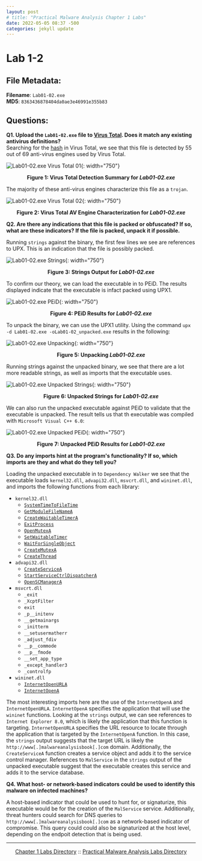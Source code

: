 ```yaml
---
layout: post
# title: "Practical Malware Analysis Chapter 1 Labs"
date: 2022-05-05 08:37 -500
categories: jekyll update
---
```


# Lab 1-2

## File Metadata:

**Filename**: `Lab01-02.exe`   
**MD5**: `8363436878404da0ae3e46991e355b83`   
   
## Questions:

**Q1. Upload the `Lab01-02.exe` file to [Virus Total](https://virustotal.com). Does it match any existing antivirus definitions?**   
Searching for the [hash](https://www.virustotal.com/gui/file/c876a332d7dd8da331cb8eee7ab7bf32752834d4b2b54eaa362674a2a48f64a6) in Virus Total, we see that this file is detected by 55 out of 69 anti-virus engines used by Virus Total.   
   
![Lab01-02.exe Virus Total 01](/assets/img/pma/ch01/lab02/picture_16.JPG){: width="750"}
<p align="center"><strong>Figure 1: Virus Total Detection Summary for <em>Lab01-02.exe</em></strong></p>
   
The majority of these anti-virus engines characterize this file as a `trojan`.   
   
![Lab01-02.exe Virus Total 02](/assets/img/pma/ch01/lab02/picture_17.JPG){: width="750"}
<p align="center"><strong>Figure 2: Virus Total AV Engine Characterization for <em>Lab01-02.exe</em></strong></p>
   
**Q2. Are there any indications that this file is packed or obfuscated? If so, what are these indicators? If the file is packed, unpack it if possible.**   
   
Running `strings` against the binary, the first few lines we see are references to UPX. This is an indication that the file is possibly packed.
   
![Lab01-02.exe Strings](/assets/img/pma/ch01/lab02/picture_18.JPG){: width="750"}
<p align="center"><strong>Figure 3: Strings Output for <em>Lab01-02.exe</em></strong></p>
   
To confirm our theory, we can load the executable in to PEiD. The results displayed indicate that the executable is infact packed using UPX1.
   
![Lab01-02.exe PEiD](/assets/img/pma/ch01/lab02/picture_19.JPG){: width="750"}
<p align="center"><strong>Figure 4: PEiD Results for <em>Lab01-02.exe</em></strong></p>

To unpack the binary, we can use the UPX1 utility. Using the command `upx -d Lab01-02.exe -oLab01-02_unpacked.exe` results in the following:   
   
![Lab01-02.exe Unpacking](/assets/img/pma/ch01/lab02/picture_20.JPG){: width="750"}
<p align="center"><strong>Figure 5: Unpacking <em>Lab01-02.exe</em></strong></p>

Running strings against the unpacked binary, we see that there are a lot more readable strings, as well as imports that the executable uses.   

![Lab01-02.exe Unpacked Strings](/assets/img/pma/ch01/lab02/picture_21.JPG){: width="750"}
<p align="center"><strong>Figure 6: Unpacked Strings for <em>Lab01-02.exe</em></strong></p>
   
We can also run the unpacked executable against PEiD to validate that the executable is unpacked. The result tells us that th executable was compiled with `Microsoft Visual C++ 6.0`:
   
![Lab01-02.exe Unpacked PEiD](/assets/img/pma/ch01/lab02/picture_22.JPG){: width="750"}
<p align="center"><strong>Figure 7: Unpacked PEiD Results for <em>Lab01-02.exe</em></strong></p>

**Q3. Do any imports hint at the program's functionality? If so, which imports are they and what do they tell you?**   
   
Loading the unpacked executable in to `Dependency Walker` we see that the executable loads `kernel32.dll`, `advapi32.dll`, `msvcrt.dll`, and `wininet.dll`, and imports the following functions from each library:

- `kernel32.dll`
	- [`SystemTimeToFileTime`](https://docs.microsoft.com/en-us/windows/win32/api/timezoneapi/nf-timezoneapi-systemtimetofiletime)
	- [`GetModuleFileNameA`](https://docs.microsoft.com/en-us/windows/win32/api/libloaderapi/nf-libloaderapi-getmodulefilenamea)
	- [`CreateWaitableTimerA`](https://docs.microsoft.com/en-us/windows/win32/api/synchapi/nf-synchapi-createwaitabletimerw)
	- [`ExitProcess`](https://docs.microsoft.com/en-us/windows/win32/api/processthreadsapi/nf-processthreadsapi-exitprocess)
	- [`OpenMutexA`](https://docs.microsoft.com/en-us/windows/win32/api/synchapi/nf-synchapi-openmutexw)
	- [`SetWaitableTimer`](https://docs.microsoft.com/en-us/windows/win32/api/synchapi/nf-synchapi-setwaitabletimer)
	- [`WaitForSingleObject`](https://docs.microsoft.com/en-us/windows/win32/api/synchapi/nf-synchapi-waitforsingleobject)
	- [`CreateMutexA`](https://docs.microsoft.com/en-us/windows/win32/api/synchapi/nf-synchapi-createmutexa)
	- [`CreateThread`](https://docs.microsoft.com/en-us/windows/win32/api/processthreadsapi/nf-processthreadsapi-createthread)
- `advapi32.dll`
	- [`CreateServiceA`](https://docs.microsoft.com/en-us/windows/win32/api/winsvc/nf-winsvc-createservicea)
	- [`StartServiceCtrlDispatcherA`](https://docs.microsoft.com/en-us/windows/win32/api/winsvc/nf-winsvc-startservicectrldispatchera)
	- [`OpenSCManagerA`](https://docs.microsoft.com/en-us/windows/win32/api/winsvc/nf-winsvc-openscmanagera)
- `msvcrt.dll`
	- `_exit`
	- `_XcptFilter`
	- `exit`
	- `_p__initenv`
	- `__getmainargs`
	- `_initterm`
	- `__setusermatherr`
	- `_adjust_fdiv`
	- `__p__commode`
	- `__p__fmode`
	- `__set_app_type`
	- `_except_handler3`
	- `_controlfp`
- `wininet.dll`
	- [`InternetOpenURLA`](https://docs.microsoft.com/en-us/windows/win32/api/wininet/nf-wininet-internetopenurla)
	- [`InternetOpenA`](https://docs.microsoft.com/en-us/windows/win32/api/wininet/nf-wininet-internetopena)
   
The most interesting imports here are the use of the `InternetOpenA` and `InternetOpenURLA`. `InternetOpenA` specifies the application that will use the `wininet` functions. Looking at the `strings` output, we can see references to `Internet Explorer 8.0`, which is likely the application that this function is targeting. `InternetOpenURLA` specifies the URL resource to locate through the application that is targeted by the `InternetOpenA` function. In this case, the `strings` output suggests that the target URL is likely the `http://www[.]malwareanalysisbook[.]com` domain. Additionally, the `CreateServiceA` function creates a service object and adds it to the service control manager. References to `MalService` in the `strings` output of the unpacked executable suggest that the executable creates this service and adds it to the service database.   
   
**Q4. What host- or network-based indicators could be used to identify this malware on infected machines?**   
   
A host-based indicator that could be used to hunt for, or signaturize, this executable would be for the creation of the `MalService` service. Additionally, threat hunters could search for DNS queries to `http://www[.]malwareanalysisbook[.]com` as a network-based indicator of compromise. This query could could also be signaturized at the host level, depending on the endpoit detection that is being used.


---
<p align="center"><a href="/write_ups/pma/ch01/chapter_01_directory">Chapter 1 Labs Directory</a> :: <a href="/practical-malware-analysis/">Practical Malware Analysis Labs Directory</a></p>